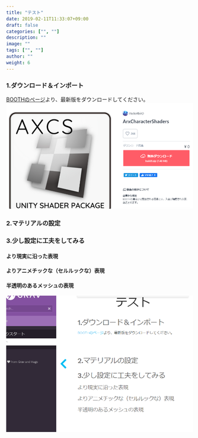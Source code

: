 ```yaml
---
title: "テスト"
date: 2019-02-11T11:33:07+09:00
draft: false
categories: ["", ""]
description: ""
image: ""
tags: ["", ""]
author: ""
weight: 6
---
```


### 1.ダウンロード＆インポート
[BOOTHのページ](https://booth.pm/ja/items/2493539)より、最新版をダウンロードしてください。  
![](../2020-12-16-23-29-41.png)
### 2.マテリアルの設定
### 3.少し設定に工夫をしてみる
#### より現実に沿った表現
#### よりアニメチックな（セルルックな）表現
#### 半透明のあるメッシュの表現
![](2020-12-16-23-31-58.png)